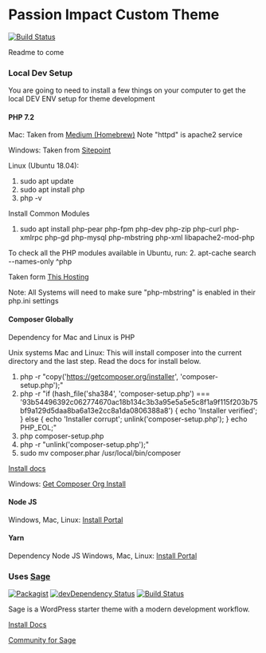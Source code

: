 
# Passion Impact Custom Theme 
[![Build Status](https://travis-ci.com/PassionImpact/website-redesign-2018.svg?token=YqV6JTL4xf2nj5tdZMex&branch=master)](https://travis-ci.com/PassionImpact/website-redesign-2018) 

Readme to come 
### Local Dev Setup 
You are going to need to install a few things on your computer to get the local DEV ENV setup for theme development

#### PHP 7.2
Mac: Taken from [Medium (Homebrew)](https://medium.com/@romaninsh/install-php-7-2-on-macos-high-sierra-with-homebrew-bdc4d1b04ea6)
Note "httpd" is apache2 service

Windows: Taken from [Sitepoint](https://www.sitepoint.com/how-to-install-php-on-windows/)

Linux (Ubuntu 18.04):
1. sudo apt update
2. sudo apt install php
3. php -v

Install Common Modules 

1. sudo apt install php-pear php-fpm php-dev php-zip php-curl php-xmlrpc php-gd php-mysql php-mbstring php-xml libapache2-mod-php

To check all the PHP modules available in Ubuntu, run:
2. apt-cache search --names-only ^php

Taken form [This Hosting](https://thishosting.rocks/install-php-on-ubuntu/)

Note: All Systems will need to make sure "php-mbstring" is enabled in their php.ini settings 

#### Composer Globally 
Dependency for Mac and Linux is PHP

Unix systems Mac and Linux: 
This will install composer into the current directory and the last step. Read the docs for install below. 
1. php -r "copy('https://getcomposer.org/installer', 'composer-setup.php');"
2. php -r "if (hash_file('sha384', 'composer-setup.php') === '93b54496392c062774670ac18b134c3b3a95e5a5e5c8f1a9f115f203b75bf9a129d5daa8ba6a13e2cc8a1da0806388a8') { echo 'Installer verified'; } else { echo 'Installer corrupt'; unlink('composer-setup.php'); } echo PHP_EOL;"
3. php composer-setup.php
4. php -r "unlink('composer-setup.php');"
5. sudo mv composer.phar /usr/local/bin/composer
 
[Install docs](https://getcomposer.org/doc/00-intro.md#installation-linux-unix-macos)

Windows: [Get Composer Org Install](https://getcomposer.org/doc/00-intro.md#installation-windows)

#### Node JS 
Windows, Mac, Linux: [Install Portal](https://nodejs.org/en/download/)

#### Yarn 
Dependency Node JS
Windows, Mac, Linux: [Install Portal](https://yarnpkg.com/lang/en/docs/install/)


### Uses [Sage](https://roots.io/sage/)
[![Packagist](https://img.shields.io/packagist/vpre/roots/sage.svg?style=flat-square)](https://packagist.org/packages/roots/sage)
[![devDependency Status](https://img.shields.io/david/dev/roots/sage.svg?style=flat-square)](https://david-dm.org/roots/sage#info=devDependencies)
[![Build Status](https://img.shields.io/travis/roots/sage.svg?style=flat-square)](https://travis-ci.org/roots/sage)

Sage is a WordPress starter theme with a modern development workflow.

[Install Docs](https://roots.io/sage/docs/theme-installation/)

[Community for Sage](https://discourse.roots.io/c/sage)